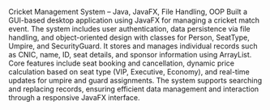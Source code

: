 Cricket Management System – Java, JavaFX, File Handling, OOP
Built a GUI-based desktop application using JavaFX for managing a cricket match event.
The system includes user authentication, data persistence via file handling, and object-oriented design with classes for Person, SeatType, Umpire, and SecurityGuard.
It stores and manages individual records such as CNIC, name, ID, seat details, and sponsor information using ArrayList.
Core features include seat booking and cancellation, dynamic price calculation based on seat type (VIP, Executive, Economy), and real-time updates for umpire and guard assignments. 
The system supports searching and replacing records, ensuring efficient data management and interaction through a responsive JavaFX interface.
